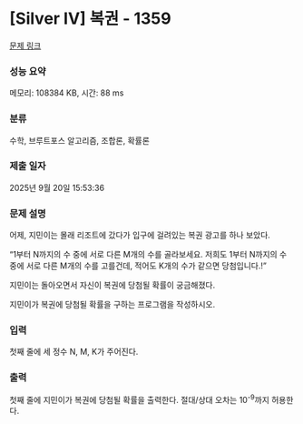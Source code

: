 # [Silver IV] 복권 - 1359 

[문제 링크](https://www.acmicpc.net/problem/1359) 

### 성능 요약

메모리: 108384 KB, 시간: 88 ms

### 분류

수학, 브루트포스 알고리즘, 조합론, 확률론

### 제출 일자

2025년 9월 20일 15:53:36

### 문제 설명

<p>어제, 지민이는 몰래 리조트에 갔다가 입구에 걸려있는 복권 광고를 하나 보았다.</p>

<p>“1부터 N까지의 수 중에 서로 다른 M개의 수를 골라보세요. 저희도 1부터 N까지의 수 중에 서로 다른 M개의 수를 고를건데, 적어도 K개의 수가 같으면 당첨입니다.!”</p>

<p>지민이는 돌아오면서 자신이 복권에 당첨될 확률이 궁금해졌다.</p>

<p>지민이가 복권에 당첨될 확률을 구하는 프로그램을 작성하시오.</p>

### 입력 

 <p>첫째 줄에 세 정수 N, M, K가 주어진다.</p>

### 출력 

 <p>첫째 줄에 지민이가 복권에 당첨될 확률을 출력한다. 절대/상대 오차는 10<sup>-9</sup>까지 허용한다.</p>

